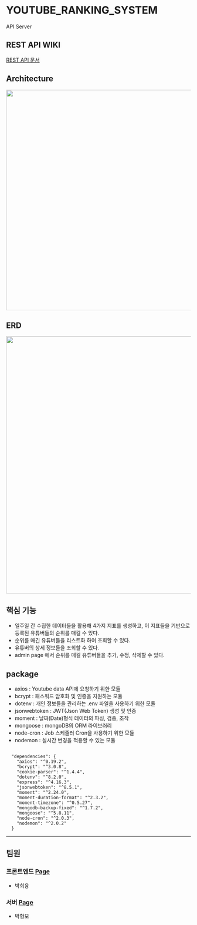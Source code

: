 # YOUTUBE_RANKING_SYSTEM
API Server

## REST API WIKI
[REST API 문서](https://github.com/Dyeon-Development/YOUTUBE_RANKING_API/wiki)

## Architecture

<img src="~" width="800px" height="600px"></img><br/>

## ERD

<img src="~" width="550px" height="700px"></img><br/>

## 핵심 기능

 - 일주일 간 수집한 데이터들을 활용해 4가지 지표를 생성하고, 이 지표들을 기반으로 등록된 유튜버들의 순위를 매길 수 있다.
 - 순위를 매긴 유튜버들을 리스트화 하여 조회할 수 있다.
 - 유튜버의 상세 정보들을 조회할 수 있다.
 - admin page 에서 순위를 매길 유튜버들을 추가, 수정, 삭제할 수 있다.
 
 
## package

 - axios : Youtube data API에 요청하기 위한 모듈
 - bcrypt : 패스워드 암호화 및 인증을 지원하는 모듈
 - dotenv : 개인 정보들을 관리하는 .env 파일을 사용하기 위한 모듈
 - jsonwebtoken : JWT(Json Web Token) 생성 및 인증
 - moment : 날짜(Date)형식 데이터의 파싱, 검증, 조작
 - mongoose : mongoDB의 ORM 라이브러리 
 - node-cron : Job 스케줄러 Cron을 사용하기 위한 모듈
 - nodemon : 실시간 변경을 적용할 수 있는 모듈
 
<pre><code>
  "dependencies": {
    "axios": "^0.19.2",
    "bcrypt": "^3.0.8",
    "cookie-parser": "^1.4.4",
    "dotenv": "^8.2.0",
    "express": "^4.16.3",
    "jsonwebtoken": "^8.5.1",
    "moment": "^2.24.0",
    "moment-duration-format": "^2.3.2",
    "moment-timezone": "^0.5.27",
    "mongodb-backup-fixed": "^1.7.2",
    "mongoose": "^5.8.11",
    "node-cron": "^2.0.3",
    "nodemon": "^2.0.2"
  }
</code></pre>

---------------------------------------

## 팀원

### 프론트엔드 [Page](https://github.com/Dyeon-Development/YOUTUBE_RANKING_API)

* 박희융

### 서버 [Page](https://github.com/Dyeon-Development/YOUTUBE_RANKING_API)

* 박형모
